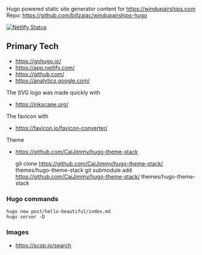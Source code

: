 Hugo powered static site generator content for https://windupairships.com
Repo: https://github.com/billzajac/windupairships-hugo

[![Netlify Status](https://api.netlify.com/api/v1/badges/b1e4b805-fa98-42e8-8e8b-337236abbdae/deploy-status)](https://app.netlify.com/sites/happy-hodgkin-40cf1d/deploys)

Primary Tech
---------------
* https://gohugo.io/
* https://app.netlify.com/
* https://github.com/
* https://analytics.google.com/

The SVG logo was made quickly with
* https://inkscape.org/

The favicon with
* https://favicon.io/favicon-converter/

Theme
* https://github.com/CaiJimmy/hugo-theme-stack

    git clone https://github.com/CaiJimmy/hugo-theme-stack/ themes/hugo-theme-stack
    git submodule add https://github.com/CaiJimmy/hugo-theme-stack/ themes/hugo-theme-stack

### Hugo commands

    hugo new post/hello-beautiful/index.md
    hugo server -D

### Images

* https://scop.io/search

